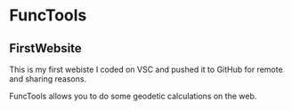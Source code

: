 # FuncTools
## FirstWebsite

This is my first webiste I coded on VSC and pushed it to GitHub for remote and sharing reasons.

FuncTools allows you to do some geodetic calculations on the web.
